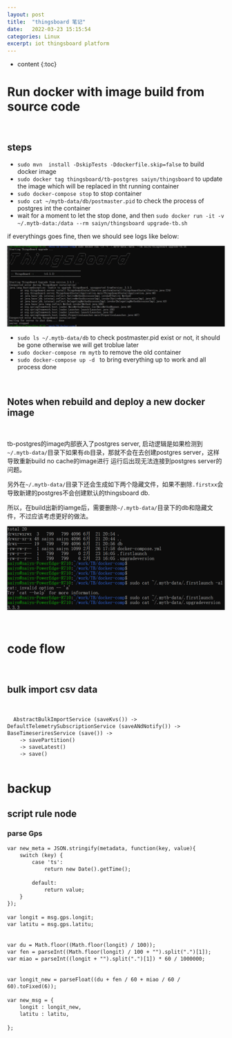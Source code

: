 ```yaml
---
layout: post
title:  "thingsboard 笔记"
date:   2022-03-23 15:15:54
categories: Linux
excerpt: iot thingsboard platform
---
```


* content
{:toc}


# Run docker with image build from source code

<br />

## steps

* `sudo mvn  install -DskipTests -Ddockerfile.skip=false` to build docker image
* `sudo docker tag thingsboard/tb-postgres saiyn/thingsboard` to update the image which will be replaced in tht running container
* `sudo docker-compose stop` to stop container
* `sudo cat ~/mytb-data/db/postmaster.pid` to check the process of postgres int the container
* wait for a moment to let the stop done, and then `sudo docker run -it -v ~/.mytb-data:/data --rm saiyn/thingsboard upgrade-tb.sh`

if everythings goes fine, then we should see logs like below:

![tb-db_0](https://raw.githubusercontent.com/saiyn/homepage/gh-pages/images/tb-db_0.png)

* `sudo ls ~/.mytb-data/db` to check postmaster.pid exist or not, it should be gone otherwise we will get troblue later
* `sudo docker-compose rm mytb` to remove the old container
* `sudo docker-compose up -d ` to bring everything up to work and all process done


<br />

## Notes when rebuild and deploy a new docker image

<br />

tb-postgres的image内部嵌入了postgres server, 启动逻辑是如果检测到`~/.mytb-data/`目录下如果有`db`目录，那就不会在去创建postgres server，这样导致重新build no cache的image进行
运行后出现无法连接到postgres server的问题。

另外在`~/.mytb-data/`目录下还会生成如下两个隐藏文件，如果不删除`.firstxx`会导致新建的postgres不会创建默认的thingsboard db.

所以，在build出新的iamge后，需要删除`~/.mytb-data/`目录下的db和隐藏文件，不过应该考虑更好的做法。


![tb-db_1](https://raw.githubusercontent.com/saiyn/homepage/gh-pages/images/tb-db_1.png)

<br />


# code flow

<br />

## bulk import csv data

<br />


```
  AbstractBulkImportService (saveKvs()) -> DefaultTelemetrySubscriptionService (saveANdNotify()) -> BaseTimeseriresService (save()) ->  
    -> savePartition()
    -> saveLatest()
    -> save()
    
```   


# backup 

## script rule node

### parse Gps

```
var new_meta = JSON.stringify(metadata, function(key, value){
    switch (key) {
        case 'ts':
            return new Date().getTime(); 
        
        default:
            return value;
    }
});

var longit = msg.gps.longit;
var latitu = msg.gps.latitu;


var du = Math.floor((Math.floor(longit) / 100));
var fen = parseInt((Math.floor(longit) / 100 + "").split(".")[1]);
var miao = parseInt((longit + "").split(".")[1]) * 60 / 1000000;


var longit_new = parseFloat((du + fen / 60 + miao / 60 / 60).toFixed(6));

var new_msg = {
    longit : longit_new,
    latitu : latitu,
    
};

```









